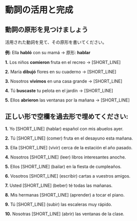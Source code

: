 # 動詞の活用と完成

## 動詞の原形を見つけましょう

活用された動詞を見て、その原形を書いてください。

**例:** Ella **habló** con su mamá → 原形: **hablar**

**1.** Los niños **comieron** fruta en el recreo → [SHORT_LINE]

**2.** María **dibujó** flores en su cuaderno → [SHORT_LINE]

**3.** Nosotros **vivimos** en una casa grande → [SHORT_LINE]

**4.** Tú **buscaste** tu pelota en el jardín → [SHORT_LINE]

**5.** Ellos **abrieron** las ventanas por la mañana → [SHORT_LINE]

## 正しい形で空欄を過去形で埋めてください:

**1.** Yo [SHORT_LINE] (hablar) español con mis abuelos ayer.

**2.** Tú [SHORT_LINE] (comer) fruta en el desayuno esta mañana.

**3.** Ella [SHORT_LINE] (vivir) cerca de la estación el año pasado.

**4.** Nosotros [SHORT_LINE] (leer) libros interesantes anoche.

**5.** Ellos [SHORT_LINE] (bailar) en la fiesta de cumpleaños.

**6.** Vosotros [SHORT_LINE] (escribir) cartas a vuestros amigos.

**7.** Usted [SHORT_LINE] (beber) té todas las mañanas.

**8.** Mis hermanas [SHORT_LINE] (aprender) a tocar el piano.

**9.** Tú [SHORT_LINE] (subir) las escaleras muy rápido.

**10.** Nosotras [SHORT_LINE] (abrir) las ventanas de la clase.